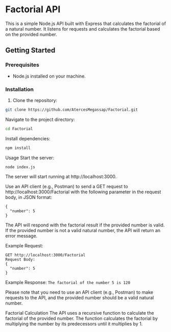 # Factorial API

This is a simple Node.js API built with Express that calculates the factorial of a natural number. It listens for requests and calculates the factorial based on the provided number.

## Getting Started

### Prerequisites

- Node.js installed on your machine.

### Installation

1. Clone the repository:

```bash
git clone https://github.com/AtercesMegassap/Factorial.git
```
Navigate to the project directory:
```bash
cd Factorial
```
Install dependencies:
```bash
npm install
```

Usage
Start the server:
```bash
node index.js
```
The server will start running at http://localhost:3000.

Use an API client (e.g., Postman) to send a GET request to http://localhost:3000/Factorial with the following parameter in the request body, in JSON format:
```
{
  "number": 5
}
```

The API will respond with the factorial result if the provided number is valid. If the provided number is not a valid natural number, the API will return an error message.

Example Request:
```
GET http://localhost:3000/Factorial
Request Body:
{
  "number": 5
}
```
Example Response:
```The factorial of the number 5 is 120```

Please note that you need to use an API client (e.g., Postman) to make requests to the API, and the provided number should be a valid natural number.

Factorial Calculation
The API uses a recursive function to calculate the factorial of the provided number. The function calculates the factorial by multiplying the number by its predecessors until it multiplies by 1.